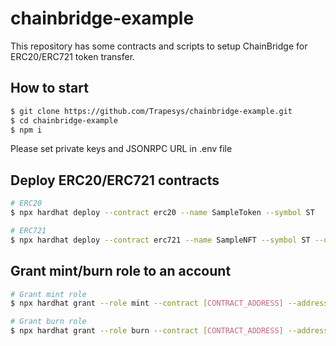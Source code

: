 # chainbridge-example

This repository has some contracts and scripts to setup ChainBridge for ERC20/ERC721 token transfer.

## How to start

```bash
$ git clone https://github.com/Trapesys/chainbridge-example.git
$ cd chainbridge-example
$ npm i
```

Please set private keys and JSONRPC URL in .env file

## Deploy ERC20/ERC721 contracts

```bash
# ERC20
$ npx hardhat deploy --contract erc20 --name SampleToken --symbol ST

# ERC721
$ npx hardhat deploy --contract erc721 --name SampleNFT --symbol ST --uri http://example.com/
```

## Grant mint/burn role to an account

```bash
# Grant mint role
$ npx hardhat grant --role mint --contract [CONTRACT_ADDRESS] --address [ACCOUNT_ADDRESS]

# Grant burn role
$ npx hardhat grant --role burn --contract [CONTRACT_ADDRESS] --address [ACCOUNT_ADDRESS]
```
